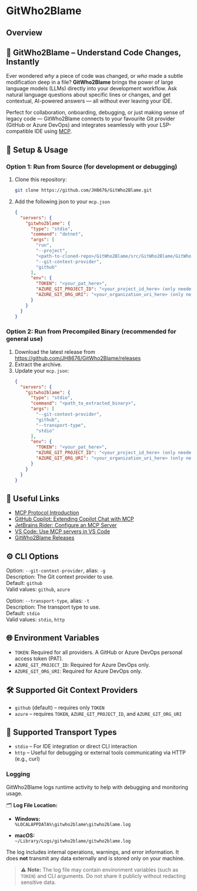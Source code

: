 # GitWho2Blame

## Overview

## 🧠 GitWho2Blame – Understand Code Changes, Instantly

Ever wondered *why* a piece of code was changed, or *who* made a subtle modification deep in a file? **GitWho2Blame** brings the power of large language models (LLMs) directly into your development workflow. Ask natural language questions about specific lines or changes, and get contextual, AI-powered answers — all without ever leaving your IDE.

Perfect for collaboration, onboarding, debugging, or just making sense of legacy code — GitWho2Blame connects to your favourite Git provider (GitHub or Azure DevOps) and integrates seamlessly with your LSP-compatible IDE using [MCP](https://modelcontextprotocol.io/introduction).

## 🔧 Setup & Usage

### Option 1: Run from Source (for development or debugging)

1. Clone this repository:
    ```bash
    git clone https://github.com/JH8676/GitWho2Blame.git
    ```
2. Add the following json to your `mcp.json`
    ```json
    {
      "servers": {
        "gitwho2blame": {
          "type": "stdio",
          "command": "dotnet",
          "args": [
            "run",
            "--project",
            "<path-to-cloned-repo>/GitWho2Blame/src/GitWho2Blame/GitWho2Blame.csproj",
            "--git-context-provider",
            "github"
          ],
          "env": {
            "TOKEN": "<your_pat_here>",
            "AZURE_GIT_PROJECT_ID": "<your_project_id_here> (only needed for Azure DevOps)",
            "AZURE_GIT_ORG_URI": "<your_organization_uri_here> (only needed for Azure DevOps)"
          }
        }
      }
    }
    ```

### Option 2: Run from Precompiled Binary (recommended for general use)

1. Download the latest release from https://github.com/JH8676/GitWho2Blame/releases
2. Extract the archive.
3. Update your `mcp.json`:
    ```json
    {
      "servers": {
        "gitwho2blame": {
          "type": "stdio",
          "command": "<path_to_extracted_binary>",
          "args": [
            "--git-context-provider",
            "github",
            "--transport-type",
            "stdio"
          ],
          "env": {
            "TOKEN": "<your_pat_here>",
            "AZURE_GIT_PROJECT_ID": "<your_project_id_here> (only needed if using Azure)",
            "AZURE_GIT_ORG_URI": "<your_organization_uri_here> (only needed if using Azure)"
          }
        }
      }
    }
    ```

## 🔗 Useful Links

- [MCP Protocol Introduction](https://modelcontextprotocol.io/introduction)
- [GitHub Copilot: Extending Copilot Chat with MCP](https://docs.github.com/en/copilot/how-tos/context/model-context-protocol/extending-copilot-chat-with-mcp)
- [JetBrains Rider: Configure an MCP Server](https://www.jetbrains.com/help/ai-assistant/configure-an-mcp-server.html)
- [VS Code: Use MCP servers in VS Code](https://code.visualstudio.com/docs/copilot/chat/mcp-servers)
- [GitWho2Blame Releases](https://github.com/JH8676/GitWho2Blame/releases)

## ⚙️ CLI Options

Option: `--git-context-provider`, alias: `-g`  
Description: The Git context provider to use.  
Default: `github`  
Valid values: `github`, `azure`

Option: `--transport-type`, alias: `-t`  
Description: The transport type to use.  
Default: `stdio`  
Valid values: `stdio`, `http`

## 🌐 Environment Variables

- `TOKEN`: Required for all providers. A GitHub or Azure DevOps personal access token (PAT).
- `AZURE_GIT_PROJECT_ID`: Required for Azure DevOps only.
- `AZURE_GIT_ORG_URI`: Required for Azure DevOps only.

## 🛠 Supported Git Context Providers

- `github` (default) – requires only `TOKEN`
- `azure` – requires `TOKEN`, `AZURE_GIT_PROJECT_ID`, and `AZURE_GIT_ORG_URI`

## 🔌 Supported Transport Types

- `stdio` – For IDE integration or direct CLI interaction
- `http` – Useful for debugging or external tools communicating via HTTP (e.g., curl)

### Logging

GitWho2Blame logs runtime activity to help with debugging and monitoring usage.

🗂️ **Log File Location:**

- **Windows:**  
  `%LOCALAPPDATA%\gitwho2blame\gitwho2blame.log`

- **macOS:**  
  `~/Library/Logs/gitwho2blame/gitwho2blame.log`

The log includes internal operations, warnings, and error information. It does **not** transmit any data externally and is stored only on your machine.

> ⚠️ **Note:** The log file may contain environment variables (such as `TOKEN`) and CLI arguments. Do not share it publicly without redacting sensitive data.